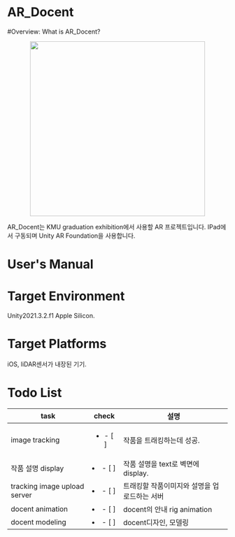 # AR_Docent

#Overview: What is AR_Docent?
<p align= "center">
<img width= "400" src= "https://user-images.githubusercontent.com/69339846/178733741-3abc68e7-9e2e-4d40-ae76-de35914f1f71.jpeg">
</p>
AR_Docent는 KMU graduation exhibition에서 사용할 AR 프로젝트입니다.
IPad에서 구동되며 Unity AR Foundation을 사용합니다.

# User's Manual

# Target Environment

Unity2021.3.2.f1 Apple Silicon.

# Target Platforms

iOS, liDAR센서가 내장된 기기.

# Todo List
|task|check|설명|
|-|-|-|
|image tracking|<ul><li>- [ ] </li></ul>|작품을 트래킹하는데 성공.|
|작품 설명 display|<li>- [ ]</li>|작품 설명을 text로 벽면에 display.|
|tracking image upload server|<li>- [ ]</li>|트래킹할 작품이미지와 설명을 업로드하는 서버|
|docent animation|<li>- [ ]</li>|docent의 안내 rig animation|
|docent modeling|<li>- [ ]</li>| docent디자인, 모델링|
